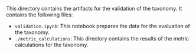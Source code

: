 This directory contains the artifacts for the validation of the taxonomy. It contains the following files:

- `validation.ipynb`: This notebook prepares the data for the evaluation of the taxonomy.
- `./metric_calculations`: This directory contains the results of the metric calculations for the taxonomy.